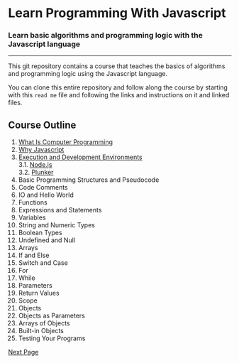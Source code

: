 # Learn Programming With Javascript
### Learn basic algorithms and programming logic with the Javascript language
---
This git repository contains a course that teaches the basics of algorithms and programming logic using the Javascript language.

You can clone this entire repository and follow along the course by starting with this `read me` file and following the links and instructions on it and linked files.
## Course Outline
1. [What Is Computer Programming](https://github.com/mbarsott/LearnProgrammingWithJavascript/blob/master/01_WhatIsComputerProgramming.md#what-is-computer-programming) [](https://www.khanacademy.org/computing/computer-programming/programming/intro-to-programming/v/programming-intro)
2. [Why Javascript](https://github.com/mbarsott/LearnProgrammingWithJavascript/blob/master/02_WhyJavaScript.md#why-javascript) [](https://app.pluralsight.com/library/courses/javascript-getting-started/table-of-contents)
3. [Execution and Development Environments](https://github.com/mbarsott/LearnProgrammingWithJavascript/blob/master/03_ExecutionAndDevelopmentEnvironments.md#execution-and-development-environments) [](https://app.pluralsight.com/library/courses/learning-programming-javascript/table-of-contents)  
     3.1. [Node.js](https://github.com/mbarsott/LearnProgrammingWithJavascript/blob/master/03_ExecutionAndDevelopmentEnvironments.md#nodejs) [](https://app.pluralsight.com/library/courses/learning-programming-javascript/table-of-contents)  
     3.2. [Plunker](https://github.com/mbarsott/LearnProgrammingWithJavascript/blob/master/03_ExecutionAndDevelopmentEnvironments.md#plunker) [](https://app.pluralsight.com/library/courses/javascript-getting-started/table-of-contents)  
4. Basic Programming Structures and Pseudocode [](https://courses.edx.org/courses/course-v1:HarvardX+CS50+X/course/)
5. Code Comments [](https://app.pluralsight.com/library/courses/learning-programming-javascript/table-of-contents)
6. IO and Hello World [](https://www.hackerrank.com/challenges/30-hello-world/tutorial)
7. Functions [](https://app.pluralsight.com/library/courses/javascript-getting-started/table-of-contents)
8. Expressions and Statements [](https://app.pluralsight.com/library/courses/javascript-programming-basics/table-of-contents)
9. Variables [](https://app.pluralsight.com/library/courses/javascript-getting-started/table-of-contents)
10. String and Numeric Types [](https://app.pluralsight.com/library/courses/javascript-getting-started/table-of-contents)
11. Boolean Types [](https://app.pluralsight.com/library/courses/javascript-getting-started/table-of-contents)
12. Undefined and Null [](https://app.pluralsight.com/library/courses/javascript-getting-started/table-of-contents)
13. Arrays [](https://app.pluralsight.com/library/courses/javascript-getting-started/table-of-contents)
14. If and Else [](https://app.pluralsight.com/library/courses/javascript-getting-started/table-of-contents)
15. Switch and Case [](https://app.pluralsight.com/library/courses/javascript-getting-started/table-of-contents)
16. For [](https://app.pluralsight.com/library/courses/javascript-getting-started/table-of-contents)
17. While [](https://app.pluralsight.com/library/courses/javascript-getting-started/table-of-contents)
18. Parameters [](https://app.pluralsight.com/library/courses/javascript-getting-started/table-of-contents)
19. Return Values [](https://app.pluralsight.com/library/courses/javascript-getting-started/table-of-contents)
20. Scope [](https://app.pluralsight.com/library/courses/javascript-getting-started/table-of-contents)
21. Objects [](https://app.pluralsight.com/library/courses/javascript-getting-started/table-of-contents)
22. Objects as Parameters [](https://app.pluralsight.com/library/courses/javascript-getting-started/table-of-contents)
23. Arrays of Objects [](https://app.pluralsight.com/library/courses/javascript-getting-started/table-of-contents)
24. Built-in Objects [](https://app.pluralsight.com/library/courses/javascript-getting-started/table-of-contents)
25. Testing Your Programs [](https://app.pluralsight.com/library/courses/learning-programming-javascript/table-of-contents)

[Next Page](https://github.com/mbarsott/LearnProgrammingWithJavascript/blob/master/01_WhatIsComputerProgramming.md#what-is-computer-programming)

